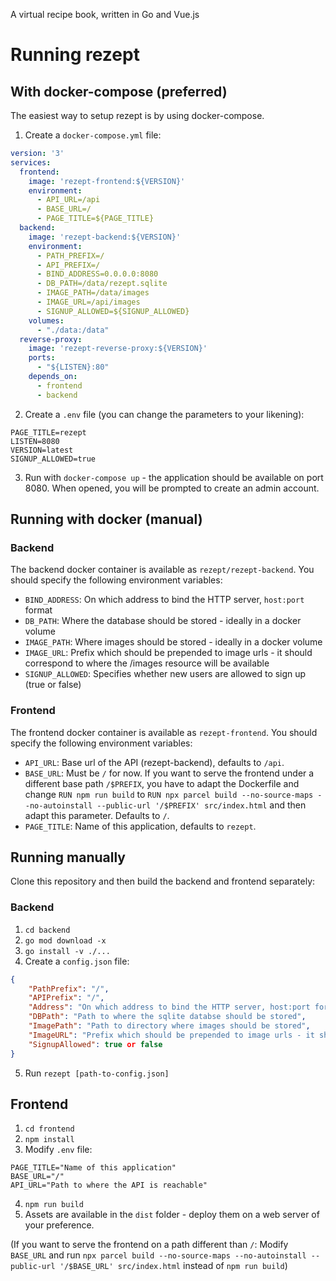 A virtual recipe book, written in Go and Vue.js

# Running rezept

## With docker-compose (preferred)

The easiest way to setup rezept is by using docker-compose.

1. Create a `docker-compose.yml` file:
```yaml
version: '3'
services:
  frontend:
    image: 'rezept-frontend:${VERSION}'
    environment:
      - API_URL=/api
      - BASE_URL=/
      - PAGE_TITLE=${PAGE_TITLE}
  backend:
    image: 'rezept-backend:${VERSION}'
    environment:
      - PATH_PREFIX=/
      - API_PREFIX=/
      - BIND_ADDRESS=0.0.0.0:8080
      - DB_PATH=/data/rezept.sqlite
      - IMAGE_PATH=/data/images
      - IMAGE_URL=/api/images
      - SIGNUP_ALLOWED=${SIGNUP_ALLOWED}
    volumes:
      - "./data:/data"
  reverse-proxy:
    image: 'rezept-reverse-proxy:${VERSION}'
    ports:
      - "${LISTEN}:80"
    depends_on:
      - frontend
      - backend
```

2. Create a `.env` file (you can change the parameters to your likening):
```
PAGE_TITLE=rezept
LISTEN=8080
VERSION=latest
SIGNUP_ALLOWED=true
```
3. Run with `docker-compose up` - the application should be available on port 8080. When opened, you will be prompted to create an admin account.

## Running with docker (manual)

### Backend
The backend docker container is available as `rezept/rezept-backend`. You should specify the following environment variables:
- `BIND_ADDRESS`: On which address to bind the HTTP server, `host:port` format
- `DB_PATH`: Where the database should be stored - ideally in a docker volume
- `IMAGE_PATH`: Where images should be stored - ideally in a docker volume
- `IMAGE_URL`: Prefix which should be prepended to image urls - it should correspond to where the /images resource will be available
- `SIGNUP_ALLOWED`: Specifies whether new users are allowed to sign up (true or false)

### Frontend
The frontend docker container is available as `rezept-frontend`. You should specify the following environment variables:
- `API_URL`: Base url of the API (rezept-backend), defaults to `/api`.
- `BASE_URL`: Must be `/` for now. If you want to serve the frontend under a different base path `/$PREFIX`, you have to adapt the Dockerfile and change `RUN npm run build` to `RUN npx parcel build --no-source-maps --no-autoinstall --public-url '/$PREFIX' src/index.html` and then adapt this parameter. Defaults to `/`.
- `PAGE_TITLE`: Name of this application, defaults to `rezept`.

## Running manually
Clone this repository and then build the backend and frontend separately:

### Backend
1. `cd backend`
2. `go mod download -x`
3. `go install -v ./...`
4. Create a `config.json` file:
```json
{
    "PathPrefix": "/",
    "APIPrefix": "/",
    "Address": "On which address to bind the HTTP server, host:port format",
    "DBPath": "Path to where the sqlite databse should be stored",
    "ImagePath": "Path to directory where images should be stored",
    "ImageURL": "Prefix which should be prepended to image urls - it should correspond to where the /images resource will be available",
    "SignupAllowed": true or false
}
```
5. Run `rezept [path-to-config.json]`

## Frontend

1. `cd frontend`
2. `npm install`
3. Modify `.env` file:
```
PAGE_TITLE="Name of this application"
BASE_URL="/"
API_URL="Path to where the API is reachable"
```
4. `npm run build`
5. Assets are available in the `dist` folder - deploy them on a web server of your preference.

(If you want to serve the frontend on a path different than `/`: Modify `BASE_URL` and run `npx parcel build --no-source-maps --no-autoinstall --public-url '/$BASE_URL' src/index.html` instead of `npm run build`)